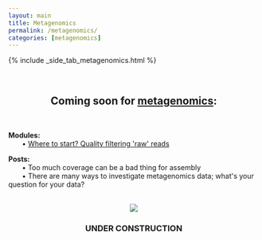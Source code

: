 ```yaml
---
layout: main
title: Metagenomics
permalink: /metagenomics/
categories: [metagenomics]
---
```


{% include _side_tab_metagenomics.html %}

<br>

<center><h2>Coming soon for <a href="/metagenomics/">metagenomics</a>:</h2></center>
<br>


__Modules:__  
&nbsp;&nbsp;&nbsp;&nbsp;&nbsp;&nbsp; • [Where to start? Quality filtering 'raw' reads](/metagenomics/quality_filtering)

__Posts:__  
&nbsp;&nbsp;&nbsp;&nbsp;&nbsp;&nbsp; • Too much coverage can be a bad thing for assembly  
&nbsp;&nbsp;&nbsp;&nbsp;&nbsp;&nbsp; • There are many ways to investigate metagenomics data; what's your question for your data?  
<br>

<center><img src="{{ site.url }}/images/under_construction.jpeg"></center>
<center><h3>UNDER CONSTRUCTION</h3></center>
